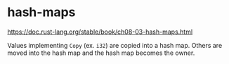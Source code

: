 # hash-maps
https://doc.rust-lang.org/stable/book/ch08-03-hash-maps.html

Values implementing `Copy` (ex. `i32`) are copied into a hash map. Others are moved into the hash map and the hash map becomes 
the owner.
